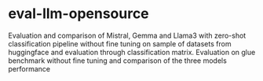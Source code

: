 # eval-llm-opensource
Evaluation and comparison of Mistral, Gemma and Llama3 with zero-shot classification pipeline without fine tuning on sample of datasets from huggingface and evaluation through classification matrix.
Evaluation on glue benchmark without fine tuning and comparison of the three models performance
